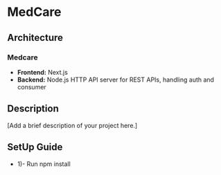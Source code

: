 # MedCare

## Architecture 
### Medcare

- **Frontend:** Next.js
- **Backend:** Node.js HTTP API server for REST APIs, handling auth and consumer

## Description

[Add a brief description of your project here.]

## SetUp Guide 
- 1)- Run npm install
